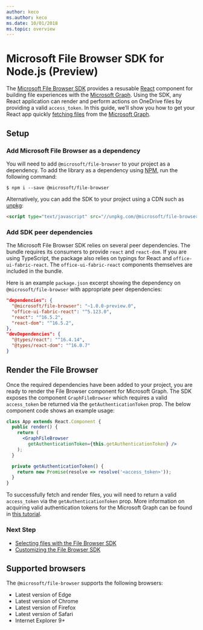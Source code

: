 ```yaml
---
author: keco
ms.author: keco
ms.date: 10/01/2018
ms.topic: overview
---
```

# Microsoft File Browser SDK for Node.js (Preview)

The [Microsoft File Browser SDK](https://www.npmjs.com/package/@microsoft/file-browser) provides a resusable [React](https://reactjs.org/) component for building file experiences with the [Microsoft Graph](https://developer.microsoft.com/en-us/graph). Using the SDK, any React application can render and perform actions on OneDrive files by providing a valid `access_token`. In this guide, we’ll show you how to get your React app quickly
[fetching files](#opening-files-from-onedrive) from the [Microsoft Graph](https://developer.microsoft.com/en-us/graph).

## Setup

### Add Microsoft File Browser as a dependency

You will need to add `@microsoft/file-browser` to your project as a dependency. To add the library as a 
dependency using [NPM](https://www.npmjs.com/), run the following command: 

```shell
$ npm i --save @microsoft/file-browser
```

Alternatively, you can add the SDK to your project using a CDN such as [unpkg](https://unpkg.com):

```html
<script type="text/javascript" src="//unpkg.com/@microsoft/file-browser"><script/>
```

### Add SDK peer dependencies

The Microsoft File Browser SDK relies on several peer dependencies. The bundle requires its consumers to provide `react` and `react-dom`.
If you are using TypeScript, the package also relies on typings for React and `office-ui-fabric-react`. The `office-ui-fabric-react` components
themselves are included in the bundle.

Here is an example `package.json` excerpt showing the dependency on `@microsoft/file-browser` with appropriate peer dependencies:

```json
"dependencies": {
  "@microsoft/file-browser": "~1.0.0-preview.0",
  "office-ui-fabric-react": "^5.123.0",
  "react": "^16.5.2",
  "react-dom": "^16.5.2",
},
"devDependencies": {
  "@types/react": "^16.4.14",
  "@types/react-dom": "^16.0.7"
}
```

## Render the File Browser

Once the required dependencies have been added to your project, you are ready to render the File Browser component for Microsoft Graph. 
The SDK exposes the component `GraphFileBrowser` which requires a valid `access_token` be returned via the `getAuthenticationToken` prop. The 
below component code shows an example usage:

```jsx
class App extends React.Component {
  public render() {
    return (
      <GraphFileBrowser 
        getAuthenticationToken={this.getAuthenticationToken} />
    );
  }

  private getAuthenticationToken() {
    return new Promise(resolve => resolve('<access_token>'));
  }
}
```

To successfully fetch and render files, you will need to return a valid `access_token` via the `getAuthenticationToken` prop. More information
on acquiring valid authentication tokens for the Microsoft Graph can be found in [this tutorial](https://developer.microsoft.com/en-us/graph/docs/concepts/auth_overview).

### Next Step

* [Selecting files with the File Browser SDK](select.md)
* [Customizing the File Browser SDK](customization.md)

## Supported browsers

The `@microsoft/file-browser` supports the following browsers:

* Latest version of Edge
* Latest version of Chrome
* Latest version of Firefox
* Latest version of Safari
* Internet Explorer 9+

<!-- {
  "type": "#page.annotation",
  "description": "Use the JavaScript File Browser SDK to connect your web app to the Microsoft Graph.",
  "keywords": "js,javascript,onedrive,graph,file,browser,picker,saver,open,save,cloud",
  "section": "sdks",
  "headerAdditions": [
  ],
  "footerAdditions": [
  ]
} -->
